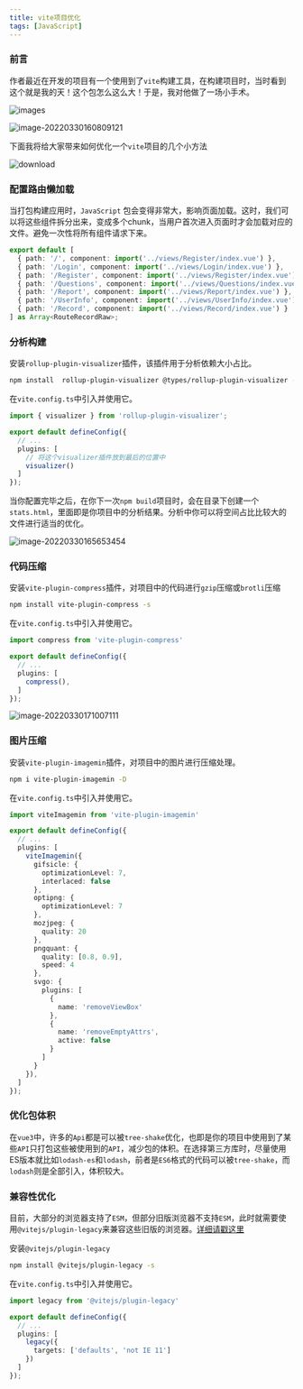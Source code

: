```yaml
---
title: vite项目优化
tags: [JavaScript]
---
```


### 前言

作者最近在开发的项目有一个使用到了`vite`构建工具，在构建项目时，当时看到这个就是我的天！这个包怎么这么大！于是，我对他做了一场小手术。

![images](https://raw.githubusercontent.com/QC2168/note-img/main/202204012100027.jpg)

![image-20220330160809121](https://raw.githubusercontent.com/QC2168/note-img/main/202204011715896.png)

下面我将给大家带来如何优化一个`vite`项目的几个小方法

![download](https://raw.githubusercontent.com/QC2168/note-img/main/202204012128638.jpg)

### 配置路由懒加载

当打包构建应用时，`JavaScript` 包会变得非常大，影响页面加载。这时，我们可以将这些组件拆分出来，变成多个chunk，当用户首次进入页面时才会加载对应的文件。避免一次性将所有组件请求下来。

```typescript
export default [
  { path: '/', component: import('../views/Register/index.vue') },
  { path: '/Login', component: import('../views/Login/index.vue') },
  { path: '/Register', component: import('../views/Register/index.vue') },
  { path: '/Questions', component: import('../views/Questions/index.vue') },
  { path: '/Report', component: import('../views/Report/index.vue') },
  { path: '/UserInfo', component: import('../views/UserInfo/index.vue') },
  { path: '/Record', component: import('../views/Record/index.vue') }
] as Array<RouteRecordRaw>;
```

### 分析构建

安装`rollup-plugin-visualizer`插件，该插件用于分析依赖大小占比。

```bash
npm install  rollup-plugin-visualizer @types/rollup-plugin-visualizer -D
```

在`vite.config.ts`中引入并使用它。

```typescript
import { visualizer } from 'rollup-plugin-visualizer';
```

```typescript
export default defineConfig({
  // ...
  plugins: [
    // 将这个visualizer插件放到最后的位置中
    visualizer()
  ]
});
```

当你配置完毕之后，在你下一次`npm build`项目时，会在目录下创建一个`stats.html`，里面即是你项目中的分析结果。分析中你可以将空间占比比较大的文件进行适当的优化。

![image-20220330165653454](https://raw.githubusercontent.com/QC2168/note-img/main/202204011715900.png)

### 代码压缩

安装`vite-plugin-compress`插件，对项目中的代码进行`gzip`压缩或`brotli`压缩

```bash
npm install vite-plugin-compress -s
```

在`vite.config.ts`中引入并使用它。

```typescript
import compress from 'vite-plugin-compress'
```

```typescript
export default defineConfig({
  // ...
  plugins: [
    compress(),
  ]
});
```

![image-20220330171007111](https://raw.githubusercontent.com/QC2168/note-img/main/202204011715901.png)

### 图片压缩

安装`vite-plugin-imagemin`插件，对项目中的图片进行压缩处理。

```bash
npm i vite-plugin-imagemin -D
```

在`vite.config.ts`中引入并使用它。

```typescript
import viteImagemin from 'vite-plugin-imagemin'
```

```typescript
export default defineConfig({
  // ...
  plugins: [
    viteImagemin({
      gifsicle: {
        optimizationLevel: 7,
        interlaced: false
      },
      optipng: {
        optimizationLevel: 7
      },
      mozjpeg: {
        quality: 20
      },
      pngquant: {
        quality: [0.8, 0.9],
        speed: 4
      },
      svgo: {
        plugins: [
          {
            name: 'removeViewBox'
          },
          {
            name: 'removeEmptyAttrs',
            active: false
          }
        ]
      }
    }),
  ]
});
```

### 优化包体积

在`vue3`中，许多的`Api`都是可以被`tree-shake`优化，也即是你的项目中使用到了某些`API`只打包这些被使用到的`API`，减少包的体积。在选择第三方库时，尽量使用ES版本就比如`lodash-es`和`lodash`，前者是`ES6`格式的代码可以被`tree-shake`，而`lodash`则是全部引入，体积较大。

### 兼容性优化

目前，大部分的浏览器支持了`ESM`，但部分旧版浏览器不支持`ESM`，此时就需要使用`@vitejs/plugin-legacy`来兼容这些旧版的浏览器。[详细请戳这里](https://github.com/vitejs/vite/tree/main/packages/plugin-legacy#readme)

安装`@vitejs/plugin-legacy`

```bash
npm install @vitejs/plugin-legacy -s
```

在`vite.config.ts`中引入并使用它。

```typescript
import legacy from '@vitejs/plugin-legacy'
```

```typescript
export default defineConfig({
  // ...
  plugins: [
    legacy({
      targets: ['defaults', 'not IE 11']
    })
  ]
});
```

